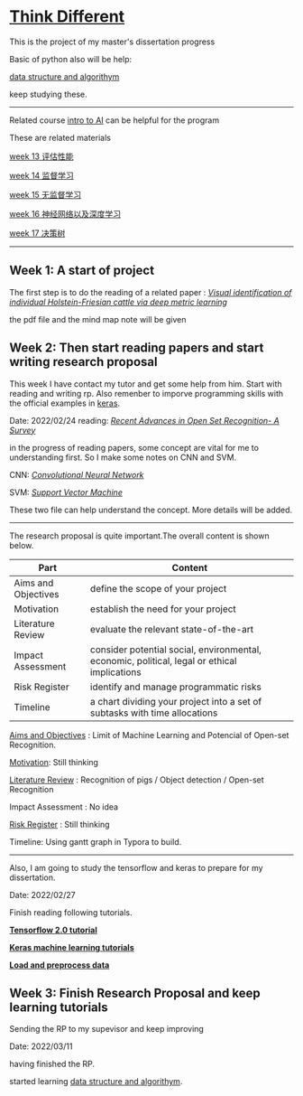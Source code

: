 # [Think Different](https://gwt9970161.github.io/Think-Different/)
This is the project of my master's dissertation progress


Basic of python also will be help:

[data structure and algorithym](https://gwt9970161.github.io/Data-structue-and-algorithym-python/)

keep studying these.

--------------------------------------------------------------------------------------------------------------------------------

Related course [intro to AI](https://gwt9970161.github.io/Introduction-to-AI/) can be helpful for the program

These are related materials

[week 13 评估性能](https://colab.research.google.com/github/gwt9970161/Introduction-to-AI/blob/main/Worksheet%201%20Week%2013%20Answers.ipynb)

[week 14 监督学习](https://colab.research.google.com/github/gwt9970161/Introduction-to-AI/blob/main/Worksheet%202%20Week%2014%20Answers.ipynb)

[week 15 无监督学习](https://colab.research.google.com/github/gwt9970161/Introduction-to-AI/blob/main/Worksheet%203%20Week%2015%20Answers(1).ipynb)

[week 16 神经网络以及深度学习](https://colab.research.google.com/github/gwt9970161/Introduction-to-AI/blob/main/Worksheet%204%20Week%2016%20answers.ipynb)

[week 17 决策树](https://colab.research.google.com/drive/1WCS507kvm-1aqEvy15hr19dIrc89K-Ll)

--------------------------------------------------------------------------------------------------------------------------------

## Week 1:  A start of project

The first step is to do the reading of a related paper :
[*Visual identification of individual Holstein-Friesian cattle via deep metric learning*](https://github.com/gwt9970161/Great-Project-/blob/main/1.%20Visual%20identification%20of%20individual%20Holstein-Friesian%20cattle%20via%20deep%20metric%20learning.pdf)

the pdf file and the mind map note will be given

## Week 2:  Then start reading papers and start writing research proposal

This week I have contact my tutor and get some help from him. Start with reading and writing rp. Also remenber to imporve programming skills with the official examples in [keras](https://keras.io/examples/).

Date: 2022/02/24
reading: [*Recent Advances in Open Set Recognition- A Survey* ](https://github.com/gwt9970161/Great-Project-/blob/main/2.%20Recent%20Advances%20in%20Open%20Set%20Recognition-%20A%20%20Survey.pdf)

in the progress of reading papers, some concept are vital for me to understanding first.
So I make some notes on CNN and SVM.

CNN: [*Convolutional Neural Network*](https://github.com/gwt9970161/Great-Project-/blob/main/%E5%8D%B7%E7%A7%AF%E7%A5%9E%E7%BB%8F%E7%BD%91%E7%BB%9C%E8%AF%A6%E8%A7%A3.md)

SVM: [*Support Vector Machine*](https://github.com/gwt9970161/Great-Project-/blob/main/%E6%94%AF%E6%8C%81%E5%90%91%E9%87%8F%E6%9C%BA.md)

These two file can help understand the concept. More details will be added.

--------------------------------------------------------------------------------------------------------------------------------
The research proposal is quite important.The overall content is shown below.

|  Part | Content | 
| ----- | ------- | 
| Aims and Objectives | define the scope of your project |
| Motivation | establish the need for your project | 
| Literature Review | evaluate the relevant state-of-the-art | 
| Impact Assessment | consider potential social, environmental, economic, political, legal or  ethical implications | 
| Risk Register | identify and manage programmatic risks | 
| Timeline | a chart dividing your project into a set of subtasks with time allocations | 

[Aims and Objectives](https://patthomson.net/2014/06/09/aims-and-objectives-whats-the-difference/) : Limit of Machine Learning and Potencial of Open-set Recognition.

[Motivation](read://https_www.bloodraynebetrayal.com/?url=https%3A%2F%2Fwww.bloodraynebetrayal.com%2Fsuzanna-escobar%2Fhow-to-write-better%2Fwhat-is-the-motivation-in-research%2F): Still thinking

[Literature Review](https://www.scribbr.com/dissertation/literature-review/) : Recognition of pigs / Object detection / Open-set Recognition

Impact Assessment : No idea

[Risk Register](https://www.indeed.com/hire/c/info/project-risk-registers#:~:text=Example%201%3A%20%20%20Risk%20identifier%20%20,%20%20Low%20%20%20Project%20sponsor%20) : Still thinking

Timeline: Using gantt graph in Typora to build.

--------------------------------------------------------------------------------------------------------------------------------

Also, I am going to study the tensorflow and keras to prepare for my dissertation. 

Date: 2022/02/27 

Finish reading following tutorials.

[**Tensorflow 2.0 tutorial**](https://www.tensorflow.org/tutorials/quickstart/beginner) 

[**Keras machine learning tutorials**](https://www.tensorflow.org/tutorials/keras/classification)

[**Load and preprocess data**](https://www.tensorflow.org/tutorials/load_data/images)


## Week 3: Finish Research Proposal and keep learning tutorials

Sending the RP to my supevisor and keep improving

Date: 2022/03/11

having finished the RP.

started learning [data structure and algorithym](https://gwt9970161.github.io/Data-structue-and-algorithym-python/).





